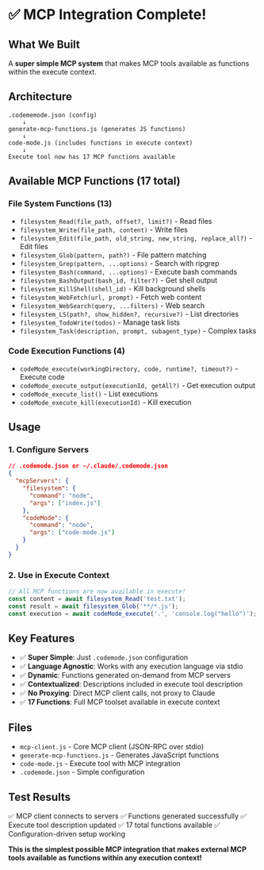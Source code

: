 # ✅ MCP Integration Complete!

## What We Built

A **super simple MCP system** that makes MCP tools available as functions within the execute context.

## Architecture

```
.codememode.json (config)
    ↓
generate-mcp-functions.js (generates JS functions)
    ↓
code-mode.js (includes functions in execute context)
    ↓
Execute tool now has 17 MCP functions available
```

## Available MCP Functions (17 total)

### File System Functions (13)
- `filesystem_Read(file_path, offset?, limit?)` - Read files
- `filesystem_Write(file_path, content)` - Write files
- `filesystem_Edit(file_path, old_string, new_string, replace_all?)` - Edit files
- `filesystem_Glob(pattern, path?)` - File pattern matching
- `filesystem_Grep(pattern, ...options)` - Search with ripgrep
- `filesystem_Bash(command, ...options)` - Execute bash commands
- `filesystem_BashOutput(bash_id, filter?)` - Get shell output
- `filesystem_KillShell(shell_id)` - Kill background shells
- `filesystem_WebFetch(url, prompt)` - Fetch web content
- `filesystem_WebSearch(query, ...filters)` - Web search
- `filesystem_LS(path?, show_hidden?, recursive?)` - List directories
- `filesystem_TodoWrite(todos)` - Manage task lists
- `filesystem_Task(description, prompt, subagent_type)` - Complex tasks

### Code Execution Functions (4)
- `codeMode_execute(workingDirectory, code, runtime?, timeout?)` - Execute code
- `codeMode_execute_output(executionId, getAll?)` - Get execution output
- `codeMode_execute_list()` - List executions
- `codeMode_execute_kill(executionId)` - Kill execution

## Usage

### 1. Configure Servers
```json
// .codemode.json or ~/.claude/.codemode.json
{
  "mcpServers": {
    "filesystem": {
      "command": "node",
      "args": ["index.js"]
    },
    "codeMode": {
      "command": "node",
      "args": ["code-mode.js"]
    }
  }
}
```

### 2. Use in Execute Context
```javascript
// All MCP functions are now available in execute!
const content = await filesystem_Read('test.txt');
const result = await filesystem_Glob('**/*.js');
const execution = await codeMode_execute('.', 'console.log("hello")');
```

## Key Features

- ✅ **Super Simple**: Just `.codemode.json` configuration
- ✅ **Language Agnostic**: Works with any execution language via stdio
- ✅ **Dynamic**: Functions generated on-demand from MCP servers
- ✅ **Contextualized**: Descriptions included in execute tool description
- ✅ **No Proxying**: Direct MCP client calls, not proxy to Claude
- ✅ **17 Functions**: Full MCP toolset available in execute context

## Files

- `mcp-client.js` - Core MCP client (JSON-RPC over stdio)
- `generate-mcp-functions.js` - Generates JavaScript functions
- `code-mode.js` - Execute tool with MCP integration
- `.codemode.json` - Simple configuration

## Test Results

✅ MCP client connects to servers
✅ Functions generated successfully
✅ Execute tool description updated
✅ 17 total functions available
✅ Configuration-driven setup working

**This is the simplest possible MCP integration that makes external MCP tools available as functions within any execution context!**